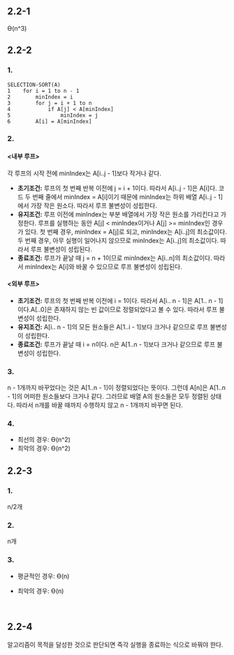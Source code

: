 ## 2.2-1

Ɵ(n^3)



## 2.2-2

### 1.

```
SELECTION-SORT(A)
1    for i = 1 to n - 1
2        minIndex = i
3        for j = i + 1 to n
4            if A[j] < A[minIndex]
5                minIndex = j
6        A[i] = A[minIndex]
```

### 2.

#### <내부 루프>

각 루프의 시작 전에 minIndex는 A[i..j - 1]보다 작거나 같다.

- **초기조건:** 루프의 첫 번째 반복 이전에 j = i + 1이다. 따라서 A[i..j - 1]은 A[i]다. 코드 두 번째 줄에서 minIndex = A[i]이기 때문에 minIndex는 하위 배열 A[i..j - 1]에서 가장 작은 원소다. 따라서 루프 불변성이 성립한다.
- **유지조건:** 루프 이전에 minIndex는 부분 배열에서 가장 작은 원소를 가리킨다고 가정한다. 루프를 실행하는 동안 A[j] < minIndex이거나 A[j] >= minIndex인 경우가 있다. 첫 번째 경우, minIndex = A[j]로 되고, minIndex는 A[i..j]의 최소값이다. 두 번째 경우, 아무 실행이 일어나지 않으므로 minIndex는 A[i..j]의 최소값이다. 따라서 루프 불변성이 성립된다.
- **종료조건:**  루프가 끝날 때 j = n + 1이므로 minIndex는 A[i..n]의  최소값이다. 따라서 minIndex는 A[i]와 바꿀 수 있으므로 루프 불변성이 성립된다.

#### <외부 루프>

* **초기조건:** 루프의 첫 번째 반복 이전에 i = 1이다. 따라서 A[i.. n - 1]은 A[1.. n - 1]이다.A[..0]은 존재하지 않는 빈 값이므로 정렬되었다고 볼 수 있다. 따라서 루프 불변성이 성립한다.
* **유지조건:** A[i.. n - 1]의 모든 원소들은 A[1..i - 1]보다 크거나 같으므로 루프 불변성이 성립한다.
* **종료조건:** 루프가 끝날 때 i = n이다. n은 A[1..n - 1]보다 크거나 같으므로 루프 불변성이 성립한다.

### 3.

n - 1개까지 바꾸었다는 것은 A[1..n - 1]이 정렬되었다는 뜻이다. 그런데 A[n]은 A[1..n - 1]의 어떠한 원소들보다 크거나 같다. 그러므로 배열 A의 원소들은 모두 정렬된 상태다. 따라서 n개를 바꿀 때까지 수행하지 않고 n - 1개까지 바꾸면 된다.

### 4.

* 최선의 경우: Ɵ(n^2)
* 최악의 경우: Ɵ(n^2)



## 2.2-3

### 1.

n/2개

### 2.

n개

### 3.

* 평균적인 경우: Ɵ(n)

* 최악의 경우: Ɵ(n)

  ​

## 2.2-4

알고리즘이 목적을 달성한 것으로 판단되면 즉각 실행을 종료하는 식으로 바꿔야 한다.